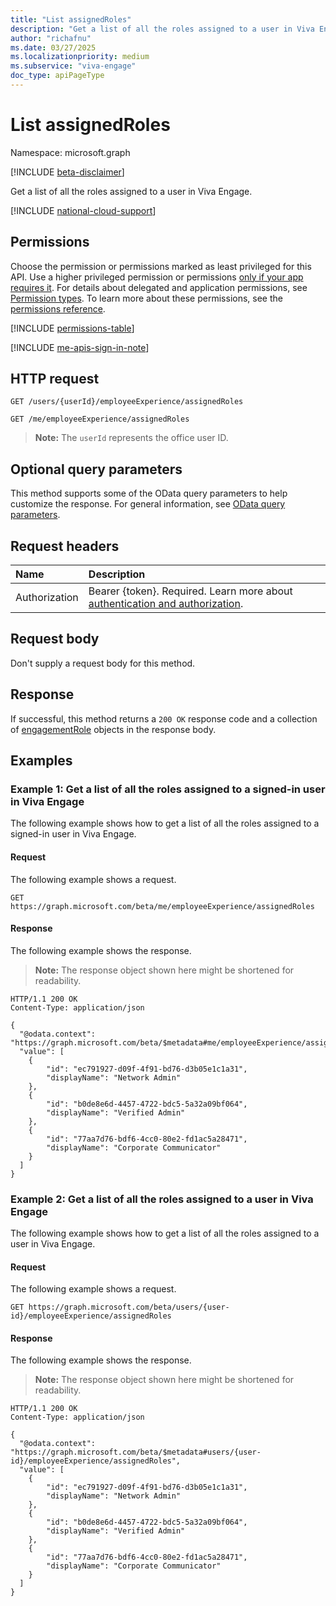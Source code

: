 ```yaml
---
title: "List assignedRoles"
description: "Get a list of all the roles assigned to a user in Viva Engage."
author: "richafnu"
ms.date: 03/27/2025
ms.localizationpriority: medium
ms.subservice: "viva-engage"
doc_type: apiPageType
---
```


# List assignedRoles

Namespace: microsoft.graph

[!INCLUDE [beta-disclaimer](../../includes/beta-disclaimer.md)]

Get a list of all the roles assigned to a user in Viva Engage.

[!INCLUDE [national-cloud-support](../../includes/global-only.md)]

## Permissions

Choose the permission or permissions marked as least privileged for this API. Use a higher privileged permission or permissions [only if your app requires it](/graph/permissions-overview#best-practices-for-using-microsoft-graph-permissions). For details about delegated and application permissions, see [Permission types](/graph/permissions-overview#permission-types). To learn more about these permissions, see the [permissions reference](/graph/permissions-reference).
<!-- {
  "blockType": "permissions",
  "name": "employeeexperienceuser-list-assignedroles-permissions"
}
-->
[!INCLUDE [permissions-table](../includes/permissions/employeeexperienceuser-list-assignedroles-permissions.md)]

[!INCLUDE [me-apis-sign-in-note](../includes/me-apis-sign-in-note.md)]

## HTTP request

<!-- {
  "blockType": "ignored"
}
-->
``` http
GET /users/{userId}/employeeExperience/assignedRoles

GET /me/employeeExperience/assignedRoles
```
>**Note:** The `userId` represents the office user ID.

## Optional query parameters

This method supports some of the OData query parameters to help customize the response. For general information, see [OData query parameters](/graph/query-parameters).

## Request headers

|Name|Description|
|:---|:---|
|Authorization|Bearer {token}. Required. Learn more about [authentication and authorization](/graph/auth/auth-concepts).|

## Request body

Don't supply a request body for this method.

## Response

If successful, this method returns a `200 OK` response code and a collection of [engagementRole](../resources/engagementrole.md) objects in the response body.

## Examples

### Example 1: Get a list of all the roles assigned to a signed-in user in Viva Engage

The following example shows how to get a list of all the roles assigned to a signed-in user in Viva Engage.

#### Request

The following example shows a request.
<!-- {
  "blockType": "request",
  "name": "list_assignedrole_me"
}
-->
``` http
GET https://graph.microsoft.com/beta/me/employeeExperience/assignedRoles
```

#### Response

The following example shows the response.
>**Note:** The response object shown here might be shortened for readability.
<!-- {
  "blockType": "response",
  "truncated": true,
  "@odata.type": "Collection(microsoft.graph.engagementRole)"
}
-->
``` http
HTTP/1.1 200 OK
Content-Type: application/json

{
  "@odata.context": "https://graph.microsoft.com/beta/$metadata#me/employeeExperience/assignedRoles",
  "value": [
    {
        "id": "ec791927-d09f-4f91-bd76-d3b05e1c1a31",
        "displayName": "Network Admin"
    },
    {
        "id": "b0de8e6d-4457-4722-bdc5-5a32a09bf064",
        "displayName": "Verified Admin"
    },
    {
        "id": "77aa7d76-bdf6-4cc0-80e2-fd1ac5a28471",
        "displayName": "Corporate Communicator"
    }
  ]
}
```

### Example 2: Get a list of all the roles assigned to a user in Viva Engage

The following example shows how to get a list of all the roles assigned to a user in Viva Engage.

#### Request

The following example shows a request.
<!-- {
  "blockType": "request",
  "name": "list_assignedrole_user"
}
-->
``` http
GET https://graph.microsoft.com/beta/users/{user-id}/employeeExperience/assignedRoles
```

#### Response

The following example shows the response.
>**Note:** The response object shown here might be shortened for readability.
<!-- {
  "blockType": "response",
  "truncated": true,
  "@odata.type": "Collection(microsoft.graph.engagementRole)"
}
-->
``` http
HTTP/1.1 200 OK
Content-Type: application/json

{
  "@odata.context": "https://graph.microsoft.com/beta/$metadata#users/{user-id}/employeeExperience/assignedRoles",
  "value": [
    {
        "id": "ec791927-d09f-4f91-bd76-d3b05e1c1a31",
        "displayName": "Network Admin"
    },
    {
        "id": "b0de8e6d-4457-4722-bdc5-5a32a09bf064",
        "displayName": "Verified Admin"
    },
    {
        "id": "77aa7d76-bdf6-4cc0-80e2-fd1ac5a28471",
        "displayName": "Corporate Communicator"
    }
  ]
}
```
